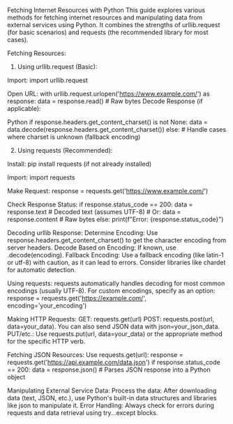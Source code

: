 Fetching Internet Resources with Python
This guide explores various methods for fetching internet resources and manipulating data from external services using Python. It combines the strengths of urllib.request (for basic scenarios) and requests (the recommended library for most cases).

Fetching Resources:

1. Using urllib.request (Basic):

Import:
import urllib.request

Open URL:
with urllib.request.urlopen('https://www.example.com/') as response:
    data = response.read()  # Raw bytes
Decode Response (if applicable):

Python
if response.headers.get_content_charset() is not None:
    data = data.decode(response.headers.get_content_charset())
else:
    # Handle cases where charset is unknown (fallback encoding)

2. Using requests (Recommended):

Install: pip install requests (if not already installed)

Import:
import requests

Make Request:
response = requests.get('https://www.example.com/')

Check Response Status:
if response.status_code == 200:
    data = response.text  # Decoded text (assumes UTF-8)
    # Or: data = response.content  # Raw bytes
else:
    print(f"Error: {response.status_code}")

Decoding urllib Response:
Determine Encoding: Use response.headers.get_content_charset() to get the character encoding from server headers.
Decode Based on Encoding: If known, use .decode(encoding).
Fallback Encoding: Use a fallback encoding (like latin-1 or utf-8) with caution, as it can lead to errors. Consider libraries like chardet for automatic detection.

Using requests:
requests automatically handles decoding for most common encodings (usually UTF-8).
For custom encodings, specify as an option:
response = requests.get('https://example.com/', encoding='your_encoding')

Making HTTP Requests:
GET: requests.get(url)
POST: requests.post(url, data=your_data). You can also send JSON data with json=your_json_data.
PUT/etc.: Use requests.put(url, data=your_data) or the appropriate method for the specific HTTP verb.

Fetching JSON Resources:
Use requests.get(url):
response = requests.get('https://api.example.com/data.json')
if response.status_code == 200:
    data = response.json()  # Parses JSON response into a Python object

Manipulating External Service Data:
Process the data: After downloading data (text, JSON, etc.), use Python's built-in data structures and libraries like json to manipulate it.
Error Handling: Always check for errors during requests and data retrieval using try...except blocks.